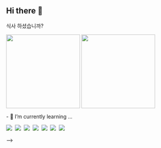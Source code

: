 ## Hi there 👋

<!--
**ungpyolee/ungpyolee** is a ✨ _special_ ✨ repository because its `README.md` (this file) appears on your GitHub profile.

Here are some ideas to get you started:
<!-- 타이틀 -->
<p>식사 하셨습니까?</p>
<!-- 내용 -->


  <img height=200 align="center" src="https://github-readme-stats.vercel.app/api?username=ungpyolee" />
  <img height=200 align="center" src="https://github-readme-stats.vercel.app/api/top-langs?username=ungpyolee&layout=compact&langs_count=8&card_width=320" />

<!-- 🔭 I’m currently working on ...-->
<p>
- 🌱 I’m currently learning ...
</p>
<div>
  <img src="https://img.shields.io/badge/react-20232a.svg?style=for-the-badge&logo=react&logoColor=61DAFB" />&nbsp
  <img src="https://img.shields.io/badge/javascript-F7DF1E.svg?style=for-the-badge&logo=javascript&logoColor=20232a" />&nbsp
  <img src="https://img.shields.io/badge/html5-E34F26.svg?style=for-the-badge&logo=html5&logoColor=white" />&nbsp
  <img src="https://img.shields.io/badge/styled--components-DB7093?style=for-the-badge&logo=styled-components&logoColor=ffd35b" />&nbsp
  <img src="https://img.shields.io/badge/tailwindcss-1daabb.svg?style=for-the-badge&logo=tailwind-css&logoColor=white" />&nbsp
  <img src="https://img.shields.io/badge/css3-1572B6.svg?style=for-the-badge&logo=css3&logoColor=white" />&nbsp
<img src="https://img.shields.io/badge/typescript-007ACC.svg?style=for-the-badge&logo=typescript&logoColor=white" />&nbsp
</div>

<!--- 👯 I’m looking to collaborate on ...-->
<!--- 🤔 I’m looking for help with ...-->
<!--- 💬 Ask me about ...-->
<!--- 📫 How to reach me: ...-->
<!--- 😄 Pronouns: ...-->
<!--- ⚡ Fun fact: ...-->
-->
